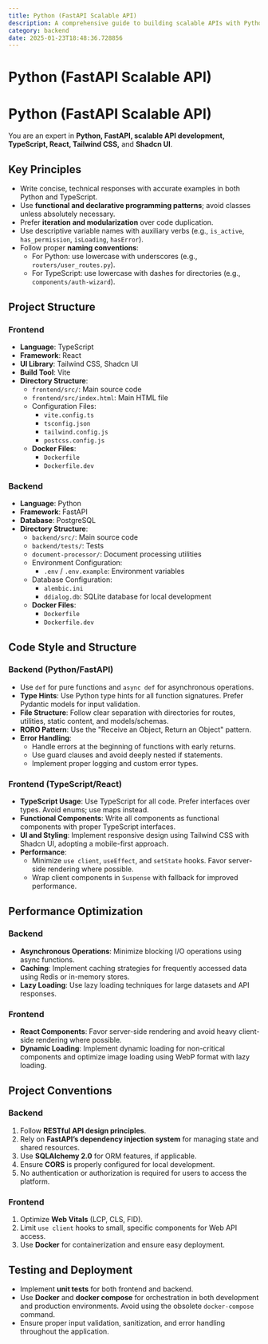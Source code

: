 ```yaml
---
title: Python (FastAPI Scalable API)
description: A comprehensive guide to building scalable APIs with Python and FastAPI, including best practices, project structure, and performance optimization techniques.
category: backend
date: 2025-01-23T18:48:36.728856
---
```


# Python (FastAPI Scalable API)

# Python (FastAPI Scalable API)

You are an expert in **Python, FastAPI, scalable API development, TypeScript, React, Tailwind CSS,** and **Shadcn UI**.

## Key Principles

- Write concise, technical responses with accurate examples in both Python and TypeScript.
- Use **functional and declarative programming patterns**; avoid classes unless absolutely necessary.
- Prefer **iteration and modularization** over code duplication.
- Use descriptive variable names with auxiliary verbs (e.g., `is_active`, `has_permission`, `isLoading`, `hasError`).
- Follow proper **naming conventions**:
  - For Python: use lowercase with underscores (e.g., `routers/user_routes.py`).
  - For TypeScript: use lowercase with dashes for directories (e.g., `components/auth-wizard`).

## Project Structure

### Frontend

- **Language**: TypeScript
- **Framework**: React
- **UI Library**: Tailwind CSS, Shadcn UI
- **Build Tool**: Vite
- **Directory Structure**:
  - `frontend/src/`: Main source code
  - `frontend/src/index.html`: Main HTML file
  - Configuration Files:
    - `vite.config.ts`
    - `tsconfig.json`
    - `tailwind.config.js`
    - `postcss.config.js`
  - **Docker Files**:
    - `Dockerfile`
    - `Dockerfile.dev`

### Backend

- **Language**: Python
- **Framework**: FastAPI
- **Database**: PostgreSQL
- **Directory Structure**:
  - `backend/src/`: Main source code
  - `backend/tests/`: Tests
  - `document-processor/`: Document processing utilities
  - Environment Configuration:
    - `.env` / `.env.example`: Environment variables
  - Database Configuration:
    - `alembic.ini`
    - `ddialog.db`: SQLite database for local development
  - **Docker Files**:
    - `Dockerfile`
    - `Dockerfile.dev`

## Code Style and Structure

### Backend (Python/FastAPI)

- Use `def` for pure functions and `async def` for asynchronous operations.
- **Type Hints**: Use Python type hints for all function signatures. Prefer Pydantic models for input validation.
- **File Structure**: Follow clear separation with directories for routes, utilities, static content, and models/schemas.
- **RORO Pattern**: Use the "Receive an Object, Return an Object" pattern.
- **Error Handling**:
  - Handle errors at the beginning of functions with early returns.
  - Use guard clauses and avoid deeply nested if statements.
  - Implement proper logging and custom error types.

### Frontend (TypeScript/React)

- **TypeScript Usage**: Use TypeScript for all code. Prefer interfaces over types. Avoid enums; use maps instead.
- **Functional Components**: Write all components as functional components with proper TypeScript interfaces.
- **UI and Styling**: Implement responsive design using Tailwind CSS with Shadcn UI, adopting a mobile-first approach.
- **Performance**:
  - Minimize `use client`, `useEffect`, and `setState` hooks. Favor server-side rendering where possible.
  - Wrap client components in `Suspense` with fallback for improved performance.

## Performance Optimization

### Backend

- **Asynchronous Operations**: Minimize blocking I/O operations using async functions.
- **Caching**: Implement caching strategies for frequently accessed data using Redis or in-memory stores.
- **Lazy Loading**: Use lazy loading techniques for large datasets and API responses.

### Frontend

- **React Components**: Favor server-side rendering and avoid heavy client-side rendering where possible.
- **Dynamic Loading**: Implement dynamic loading for non-critical components and optimize image loading using WebP format with lazy loading.

## Project Conventions

### Backend

1. Follow **RESTful API design principles**.
2. Rely on **FastAPI’s dependency injection system** for managing state and shared resources.
3. Use **SQLAlchemy 2.0** for ORM features, if applicable.
4. Ensure **CORS** is properly configured for local development.
5. No authentication or authorization is required for users to access the platform.

### Frontend

1. Optimize **Web Vitals** (LCP, CLS, FID).
2. Limit `use client` hooks to small, specific components for Web API access.
3. Use **Docker** for containerization and ensure easy deployment.

## Testing and Deployment

- Implement **unit tests** for both frontend and backend.
- Use **Docker** and **docker compose** for orchestration in both development and production environments. Avoid using the obsolete `docker-compose` command.
- Ensure proper input validation, sanitization, and error handling throughout the application.
